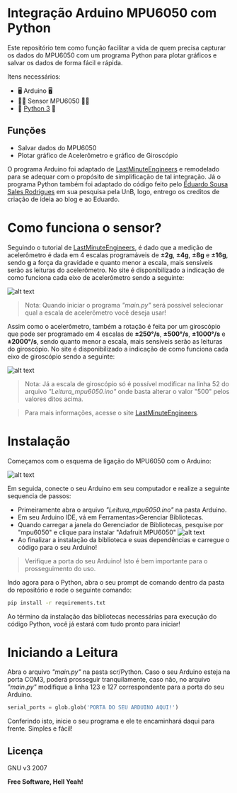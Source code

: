 # Integração Arduino MPU6050 com Python

Este repositório tem como função facilitar a vida de quem precisa capturar os dados do MPU6050 com um programa Python para plotar gráficos e salvar os dados de forma fácil e rápida.

Itens necessários:
- 🖥️ Arduino 🖥️ 
- 🏃‍♂️ Sensor MPU6050 🏃‍♂️
- 🐍 [Python 3] 🐍 

## Funções

- Salvar dados do MPU6050
- Plotar gráfico de Acelerômetro e gráfico de Giroscópio

O programa Arduino foi adaptado de [LastMinuteEngineers] e remodelado para se adequar com o propósito de simplificação de tal integração. Já o programa Python também foi adaptado do código feito pelo [Eduardo Sousa Sales Rodrigues] em sua pesquisa pela UnB, logo, entrego os creditos de criação de ideia ao blog e ao Eduardo.

# Como funciona o sensor?

Seguindo o tutorial de [LastMinuteEngineers], é dado que a medição de acelerômetro é dada em 4 escalas programáveis de **±2g**, **±4g**, **±8g** e **±16g**, sendo **g** a força da gravidade e quanto menor a escala, mais sensíveis serão as leituras do acelerômetro. No site é disponibilizado a indicação de como funciona cada eixo de acelerômetro sendo a seguinte:

![alt text](https://lastminuteengineers.com/wp-content/uploads/arduino/MPU6050-Module-Accelerometer-Axis.jpg)

> Nota: Quando iniciar o programa _"main.py"_ será possível selecionar qual a escala de acelerômetro você deseja usar!

Assim como o acelerômetro, também a rotação é feita por um giroscópio que pode ser programado em 4 escalas de **±250°/s**, **±500°/s**, **±1000°/s** e **±2000°/s**, sendo quanto menor a escala, mais sensíveis serão as leituras do giroscópio. No site é disponibilizado a indicação de como funciona cada eixo de giroscópio sendo a seguinte:

![alt text](https://lastminuteengineers.com/wp-content/uploads/arduino/MPU6050-Module-Gyroscope-Axis.jpg)

> Nota: Já a escala de giroscópio só é possível modificar na linha 52 do arquivo _"Leitura_mpu6050.ino"_ onde basta alterar o valor "500" pelos valores ditos acima.

> Para mais informações, acesse o site [LastMinuteEngineers].

# Instalação
Começamos com o esquema de ligação do MPU6050 com o Arduino:

![alt text](https://lastminuteengineers.com/wp-content/uploads/arduino/Wiring-MPU6050-Accel-Gyro-Module-with-Arduino.png)

Em seguida, conecte o seu Arduino em seu computador e realize a seguinte sequencia de passos:

- Primeiramente abra o arquivo _"Leitura_mpu6050.ino"_ na pasta Arduino.
- Em seu Arduino IDE,  vá em Ferramentas>Gerenciar Bibliotecas.
- Quando carregar a janela do Gerenciador de Bibliotecas, pesquise por "mpu6050" e clique para instalar "Adafruit MPU6050"
![alt text](https://lastminuteengineers.com/wp-content/uploads/arduino/Adafruit-MPU6050-Library-Installation.png)
- Ao finalizar a instalação da biblioteca e suas dependências e carregue o código para o seu Arduino!

> Verifique a porta do seu Arduino! Isto é bem importante para o prosseguimento do uso.

Indo agora para o Python, abra o seu prompt de comando dentro da pasta do repositório e rode o seguinte comando:

```sh
pip install -r requirements.txt
```

Ao término da instalação das bibliotecas necessárias para execução do código Python, você já estará com tudo pronto para iniciar!

# Iniciando a Leitura

Abra o arquivo _"main.py"_ na pasta scr/Python. Caso o seu Arduino esteja na porta COM3, poderá prosseguir tranquilamente, caso não, no arquivo _"main.py"_ modifique a linha 123 e 127 correspondente para a porta do seu Arduino.
```python
serial_ports = glob.glob('PORTA DO SEU ARDUINO AQUI!')
```
Conferindo isto, inicie o seu programa e ele te encaminhará daqui para frente. Simples e fácil!


## Licença

GNU v3 2007

**Free Software, Hell Yeah!**

[//]: #
   [LastMinuteEngineers]: <https://lastminuteengineers.com/mpu6050-accel-gyro-arduino-tutorial/>
   [Eduardo Sousa Sales Rodrigues]: <https://bdm.unb.br/bitstream/10483/23639/1/2018_EduardoSousaSalesRodrigues_tcc.pdf>
   [Python 3]: <https://www.python.org/downloads/>
